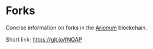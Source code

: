 # Forks

Concise information on forks in the [Arionum] blockchain.

Short link: https://git.io/fNQAP

[arionum]: https://arionum.com
